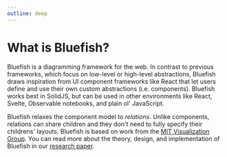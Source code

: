 ```yaml
---
outline: deep
---
```


# What is Bluefish?

Bluefish is a diagramming framework for the web. In contrast to previous frameworks, which focus on
low-level or high-level abstractions, Bluefish draws inspiration from UI component frameworks like React that
let users define and use their own custom abstractions (i.e. components). Bluefish works best in
SolidJS, but can be used in other environments like React, Svelte, Observable notebooks, and plain
ol' JavaScript.

Bluefish relaxes the component model to *relations*. Unlike components, relations can share children
and they don't need to fully specify their childrens' layouts. Bluefish is based on work from the [MIT Visualization Group](https://vis.csail.mit.edu/). You can
read more about the theory, design, and implementation of Bluefish in our [research paper](https://arxiv.org/abs/2307.00146).
